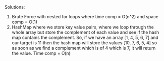 Solutions:

1. Brute Force with nested for loops where time comp = O(n^2) and space comp = O(1)
2. HashMap where we store key value pairs, where we loop through the whole array but store the complement of each value and see if the hash map contains the complement. So, if we have an array [1, 4, 5, 6, 7] and our target is 11 then the hash map will store the values [10, 7, 6, 5, 4] so as soon as we find a complement which is of 4 which is 7, it will return the value. Time comp = O(n)

